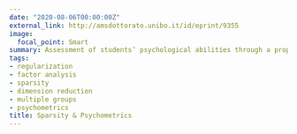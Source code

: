 ```yaml
---
date: "2020-08-06T00:00:00Z"
external_link: http://amsdottorato.unibo.it/id/eprint/9355
image:
  focal_point: Smart
summary: Assessment of students’ psychological abilities through a properly estimated penalized multiple-group factor analysis model.
tags:
- regularization
- factor analysis
- sparsity
- dimension reduction
- multiple groups
- psychometrics
title: Sparsity & Psychometrics
---
```



